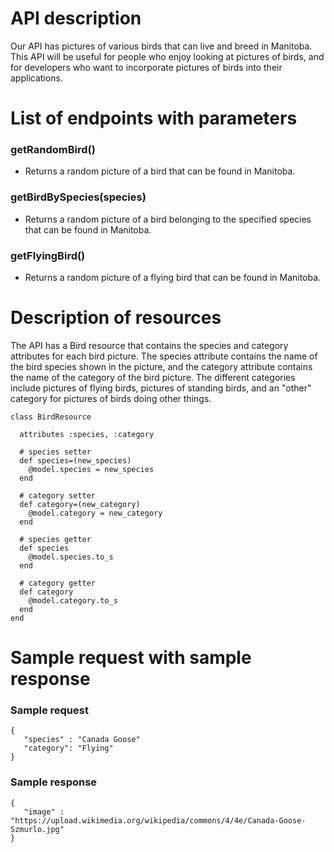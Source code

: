 # API description

Our API has pictures of various birds that can live and breed in Manitoba. This API will be useful for people who enjoy looking at pictures of birds, and for developers who want to incorporate pictures of birds into their applications.

# List of endpoints with parameters
### getRandomBird()
 - Returns a random picture of a bird that can be found in Manitoba.
### getBirdBySpecies(species)
 - Returns a random picture of a bird belonging to the specified species that can be found in Manitoba.
### getFlyingBird()
 - Returns a random picture of a flying bird that can be found in Manitoba.

# Description of resources

The API has a Bird resource that contains the species and category attributes for each bird picture. The species attribute contains the name of the bird species shown in the picture, and the category attribute contains the name of the category of the bird picture. The different categories include pictures of flying birds, pictures of standing birds, and an "other" category for pictures of birds doing other things.

```
class BirdResource

  attributes :species, :category

  # species setter
  def species=(new_species)
    @model.species = new_species
  end
  
  # category setter
  def category=(new_category)
    @model.category = new_category
  end

  # species getter
  def species
    @model.species.to_s
  end
  
  # category getter
  def category
    @model.category.to_s
  end
end
```

# Sample request with sample response
### Sample request
```
{
   "species" : "Canada Goose"
   "category": "Flying"
}
```
### Sample response
```
{
   "image" : "https://upload.wikimedia.org/wikipedia/commons/4/4e/Canada-Goose-Szmurlo.jpg"
}
```
